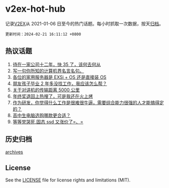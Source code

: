 # v2ex-hot-hub

 记录[V2EX](https://www.v2ex.com/)从 2021-01-06 日至今的热门话题。每小时抓取一次数据，按天[归档](archives)。

`更新时间：2024-02-21 16:11:12 +0800`

## 热议话题

1. [待在一家公司十二年，快 35 了，该何去何从](https://www.v2ex.com/t/1017090)
1. [写一句你所知的计算机界名言名句。](https://www.v2ex.com/t/1017108)
1. [各位的家用服务器是 EXSi + OS 还是直接装 OS](https://www.v2ex.com/t/1016954)
1. [朋友孩子毕业 2 年多没找工作，我应该怎么帮？](https://www.v2ex.com/t/1017030)
1. [关于对讲机的传输距离 5000 公里](https://www.v2ex.com/t/1017151)
1. [年终奖退回上热搜了，可是我还在火上烤](https://www.v2ex.com/t/1017164)
1. [作为研发，你觉得什么工作是很难很牛逼，需要综合能力很强的人才能搞得定的？](https://www.v2ex.com/t/1017079)
1. [高中生电脑选购哪款更合适？](https://www.v2ex.com/t/1016983)
1. [等等党哭死,固态 ssd 又涨价了=、=](https://www.v2ex.com/t/1017032)

## 历史归档

[archives](archives)

## License

See the [LICENSE](LICENSE) file for license rights and limitations (MIT).
